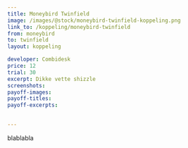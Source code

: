 ```yaml
---
title: Moneybird Twinfield
image: /images/@stock/moneybird-twinfield-koppeling.png
link_to: /koppeling/moneybird-twinfield
from: moneybird
to: twinfield
layout: koppeling

developer: Combidesk
price: 12
trial: 30
excerpt: Dikke vette shizzle
screenshots:
payoff-images:
payoff-titles:
payoff-excerpts:

 
---
```


blablabla